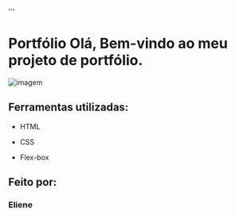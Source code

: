 '''

# Portfólio Olá, Bem-vindo ao meu projeto de portfólio.

![imagem](https://user-images.githubusercontent.com/77756047/211304452-220fedf0-f91b-490f-8a65-a60ce860bc5c.png)

## Ferramentas utilizadas:

* HTML

* CSS

* Flex-box

## Feito por:

### Eliene
